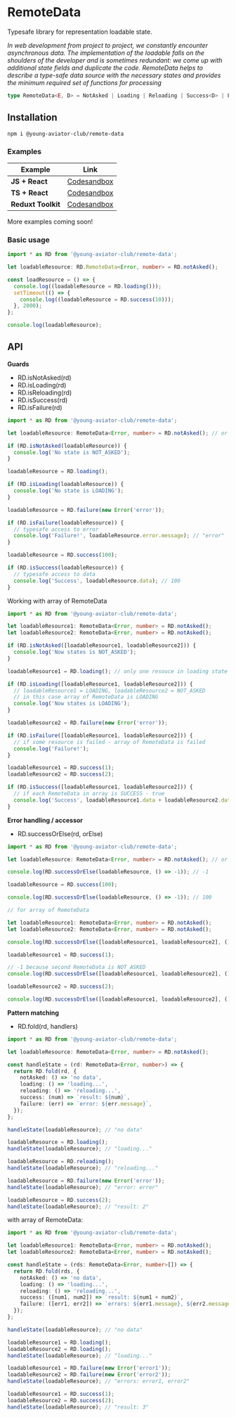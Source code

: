 # RemoteData

Typesafe library for representation loadable state.

_In web development from project to project, we constantly encounter asynchronous data. The implementation of the loadable falls on the shoulders of the developer and is sometimes redundant: we come up with additional state fields and duplicate the code. RemoteData helps to describe a type-safe data source with the necessary states and provides the minimum required set of functions for processing_

```ts
type RemoteData<E, D> = NotAsked | Loading | Reloading | Success<D> | Failure<E>;
```

## Installation

```
npm i @young-aviator-club/remote-data
```

### Examples

| Example            | Link                                                                                         |
| ------------------ | -------------------------------------------------------------------------------------------- |
| **JS + React**     | [Codesandbox](https://codesandbox.io/s/young-aviator-club-remote-data-react-usestate-72sie5) |
| **TS + React**     | [Codesandbox](https://codesandbox.io/s/young-aviator-club-remote-data-react-usestate-72sie5) |
| **Reduxt Toolkit** | [Codesandbox](https://codesandbox.io/s/young-aviator-club-remote-data-react-usestate-72sie5) |

More examples coming soon!

### Basic usage

```ts
import * as RD from '@young-aviator-club/remote-data';

let loadableResource: RD.RemoteData<Error, number> = RD.notAsked();

const loadResource = () => {
  console.log((loadableResource = RD.loading()));
  setTimeout(() => {
    console.log((loadableResource = RD.success(10)));
  }, 2000);
};

console.log(loadableResource);
```

## API

**Guards**

- RD.isNotAsked(rd)
- RD.isLoading(rd)
- RD.isReloading(rd)
- RD.isSuccess(rd)
- RD.isFailure(rd)

```ts
import * as RD from '@young-aviator-club/remote-data';

let loadableResource: RemoteData<Error, number> = RD.notAsked(); // or another

if (RD.isNotAsked(loadableResource)) {
  console.log('No state is NOT_ASKED');
}

loadableResource = RD.loading();

if (RD.isLoading(loadableResource)) {
  console.log('No state is LOADING');
}

loadableResource = RD.failure(new Error('error'));

if (RD.isFailure(loadableResource)) {
  // typesafe access to error
  console.log('Failure!', loadableResource.error.message); // "error"
}

loadableResource = RD.success(100);

if (RD.isSuccess(loadableResource)) {
  // typesafe access to data
  console.log('Success', loadableResource.data); // 100
}
```

Working with array of RemoteData

```ts
import * as RD from '@young-aviator-club/remote-data';

let loadableResource1: RemoteData<Error, number> = RD.notAsked();
let loadableResource2: RemoteData<Error, number> = RD.notAsked();

if (RD.isNotAsked([loadableResource1, loadableResource2])) {
  console.log('Now states is NOT_ASKED');
}

loadableResource1 = RD.loading(); // only one resouce in loading state

if (RD.isLoading([loadableResource1, loadableResource2])) {
  // loadableResource1 = LOADING, loadableResource2 = NOT_ASKED
  // in this case array of RemoteData is LOADING
  console.log('Now states is LOADING');
}

loadableResource2 = RD.failure(new Error('error'));

if (RD.isFailure([loadableResource1, loadableResource2])) {
  // if some resource is failed - array of RemoteData is failed
  console.log('Failure!');
}

loadableResource1 = RD.success(1);
loadableResource2 = RD.success(2);

if (RD.isSuccess([loadableResource1, loadableResource2])) {
  // if each RemoteData in array is SUCCESS - true
  console.log('Success', loadableResource1.data + loadableResource2.data); // 3
}
```

**Error handling / accessor**

- RD.successOrElse(rd, orElse)

```ts
import * as RD from '@young-aviator-club/remote-data';

let loadableResource: RemoteData<Error, number> = RD.notAsked(); // or another

console.log(RD.successOrElse(loadableResource, () => -1)); // -1

loadableResource = RD.success(100);

console.log(RD.successOrElse(loadableResource, () => -1)); // 100

// for array of RemoteData

let loadableResource1: RemoteData<Error, number> = RD.notAsked();
let loadableResource2: RemoteData<Error, number> = RD.notAsked();

console.log(RD.successOrElse([loadableResource1, loadableResource2], () => -1)); // -1

loadableResource1 = RD.success(1);

// -1 because second RemoteData is NOT_ASKED
console.log(RD.successOrElse([loadableResource1, loadableResource2], () => -1)); // -1

loadableResource2 = RD.success(2);

console.log(RD.successOrElse([loadableResource1, loadableResource2], () => -1)); // [1, 2]
```

**Pattern matching**

- RD.fold(rd, handlers)

```ts
import * as RD from '@young-aviator-club/remote-data';

let loadableResource: RemoteData<Error, number> = RD.notAsked();

const handleState = (rd: RemoteData<Error, number>) => {
  return RD.fold(rd, {
    notAsked: () => 'no data',
    loading: () => 'loading...',
    reloading: () => 'reloading...',
    success: (num) => `result: ${num}`,
    failure: (err) => `error: ${err.message}`,
  });
};

handleState(loadableResource); // "no data"

loadableResource = RD.loading();
handleState(loadableResource); // "loading..."

loadableResource = RD.reloading();
handleState(loadableResource); // "reloading..."

loadableResource = RD.failure(new Error('error'));
handleState(loadableResource); // "error: error"

loadableResource = RD.success(2);
handleState(loadableResource); // "result: 2"
```

with array of RemoteData:

```ts
import * as RD from '@young-aviator-club/remote-data';

let loadableResource1: RemoteData<Error, number> = RD.notAsked();
let loadableResource2: RemoteData<Error, number> = RD.notAsked();

const handleState = (rds: RemoteData<Error, number>[]) => {
  return RD.fold(rds, {
    notAsked: () => 'no data',
    loading: () => 'loading...',
    reloading: () => 'reloading...',
    success: ([num1, num2]) => `result: ${num1 + num2}`,
    failure: ([err1, err2]) => `errors: ${err1.message}, ${err2.message}`,
  });
};

handleState(loadableResource); // "no data"

loadableResource1 = RD.loading();
loadableResource2 = RD.loading();
handleState(loadableResource); // "loading..."

loadableResource1 = RD.failure(new Error('error1'));
loadableResource2 = RD.failure(new Error('error2'));
handleState(loadableResource); // "errors: error1, error2"

loadableResource1 = RD.success(1);
loadableResource2 = RD.success(2);
handleState(loadableResource); // "result: 3"
```
